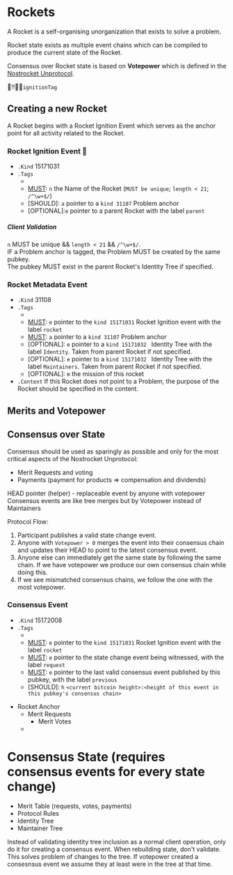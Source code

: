 # Rockets
A Rocket is a self-organising unorganization that exists to solve a problem. 

Rocket state exists as multiple event chains which can be compiled to produce the current state of the Rocket.

Consensus over Rocket state is based on **Votepower** which is defined in the [Nostrocket Unprotocol](#).

🚀‼️🍌🔹`ignitionTag` 
## Creating a new Rocket
A Rocket begins with a Rocket Ignition Event which serves as the anchor point for all activity related to the Rocket.

### Rocket Ignition Event 🔂
* `.Kind` 15171031
* `.Tags`
	* [MUST]: `ignitionTag`
	* [MUST]: `n` the Name of the Rocket (`MUST be unique`; `length < 21`; `/^\w+$/`)
	* [SHOULD]: `a` pointer to a `kind 31107` Problem anchor
	* [OPTIONAL]:`e` pointer to a parent Rocket with the label `parent`

##### Client Validation
`n` MUST be unique && `length < 21` && `/^\w+$/`.  
IF a Problem anchor is tagged, the Problem MUST be created by the same pubkey.   
The pubkey MUST exist in the parent Rocket's Identity Tree if specified.

### Rocket Metadata Event
* `.Kind` 31108
* `.Tags`
	* [MUST]: `ignitionTag`
	* [MUST]: `e` pointer to the `kind 15171031` Rocket Ignition event with the label `rocket`
	* [MUST]: `a` pointer to a `kind 31107` Problem anchor
	* [OPTIONAL]: `e` pointer to a `kind 15171032 ` Identity Tree with the label `Identity`. Taken from parent Rocket if not specified.
	* [OPTIONAL]: `e` pointer to a `kind 15171032 ` Identity Tree with the label `Maintainers`. Taken from parent Rocket if not specified.
	* [OPTIONAL]: `m` the mission of this rocket 
* `.Content` If this Rocket does not point to a Problem, the purpose of the Rocket should be specified in the content. 

## Merits and Votepower


## Consensus over State
Consensus should be used as sparingly as possible and only for the most critical aspects of the Nostrocket Unprotocol:  

* Merit Requests and voting
* Payments (payment for products => compensation and dividends)

HEAD pointer (helper) - replaceable event by anyone with votepower
Consensus events are like tree merges but by Votepower instead of Maintainers

Protocol Flow:  
1. Participant publishes a valid state change event.  
2. Anyone with `Votepower > 0` merges the event into their consensus chain and updates their HEAD to point to the latest consensus event.
3. Anyone else can immediately get the same state by following the same chain. If we have votepower we produce our own consensus chain while doing this.
4. If we see mismatched consensus chains, we follow the one with the most votepower.


### Consensus Event
* `.Kind` 15172008
* `.Tags`
	* [MUST]: `ignitionTag`
	* [MUST]: `e` pointer to the `kind 15171031` Rocket Ignition event with the label `rocket`
	* [MUST]: `e` pointer to the state change event being witnessed, with the label `request`
	* [MUST]: `e` pointer to the last valid consensus event published by this pubkey, with the label `previous`
	* [SHOULD]: `h` `<current bitcoin height>:<height of this event in this pubkey's consensus chain>`
	

- Rocket Anchor
  - Merit Requests
  	- Merit Votes
  - 

# Consensus State (requires consensus events for every state change)
- Merit Table (requests, votes, payments)
- Protocol Rules
- Identity Tree
- Maintainer Tree

Instead of validating identity tree inclusion as a normal client operation, only do it for creating a consensus event. When rebuilding state, don't validate. This solves problem of changes to the tree. If votepower created a consesnsus event we assume they at least were in the tree at that time.

